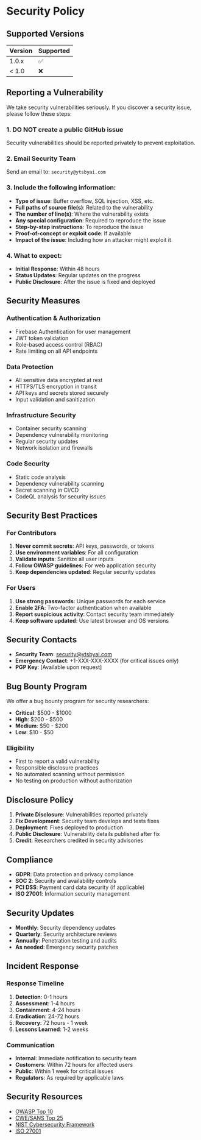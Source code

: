 # Security Policy

## Supported Versions

| Version | Supported          |
| ------- | ------------------ |
| 1.0.x   | :white_check_mark: |
| < 1.0   | :x:                |

## Reporting a Vulnerability

We take security vulnerabilities seriously. If you discover a security issue, please follow these steps:

### 1. **DO NOT** create a public GitHub issue
Security vulnerabilities should be reported privately to prevent exploitation.

### 2. Email Security Team
Send an email to: `security@ytsbyai.com`

### 3. Include the following information:
- **Type of issue**: Buffer overflow, SQL injection, XSS, etc.
- **Full paths of source file(s)**: Related to the vulnerability
- **The number of line(s)**: Where the vulnerability exists
- **Any special configuration**: Required to reproduce the issue
- **Step-by-step instructions**: To reproduce the issue
- **Proof-of-concept or exploit code**: If available
- **Impact of the issue**: Including how an attacker might exploit it

### 4. What to expect:
- **Initial Response**: Within 48 hours
- **Status Updates**: Regular updates on the progress
- **Public Disclosure**: After the issue is fixed and deployed

## Security Measures

### Authentication & Authorization
- Firebase Authentication for user management
- JWT token validation
- Role-based access control (RBAC)
- Rate limiting on all API endpoints

### Data Protection
- All sensitive data encrypted at rest
- HTTPS/TLS encryption in transit
- API keys and secrets stored securely
- Input validation and sanitization

### Infrastructure Security
- Container security scanning
- Dependency vulnerability monitoring
- Regular security updates
- Network isolation and firewalls

### Code Security
- Static code analysis
- Dependency vulnerability scanning
- Secret scanning in CI/CD
- CodeQL analysis for security issues

## Security Best Practices

### For Contributors
1. **Never commit secrets**: API keys, passwords, or tokens
2. **Use environment variables**: For all configuration
3. **Validate inputs**: Sanitize all user inputs
4. **Follow OWASP guidelines**: For web application security
5. **Keep dependencies updated**: Regular security updates

### For Users
1. **Use strong passwords**: Unique passwords for each service
2. **Enable 2FA**: Two-factor authentication when available
3. **Report suspicious activity**: Contact security team immediately
4. **Keep software updated**: Use latest browser and OS versions

## Security Contacts

- **Security Team**: security@ytsbyai.com
- **Emergency Contact**: +1-XXX-XXX-XXXX (for critical issues only)
- **PGP Key**: [Available upon request]

## Bug Bounty Program

We offer a bug bounty program for security researchers:

- **Critical**: $500 - $1000
- **High**: $200 - $500
- **Medium**: $50 - $200
- **Low**: $10 - $50

### Eligibility
- First to report a valid vulnerability
- Responsible disclosure practices
- No automated scanning without permission
- No testing on production without authorization

## Disclosure Policy

1. **Private Disclosure**: Vulnerabilities reported privately
2. **Fix Development**: Security team develops and tests fixes
3. **Deployment**: Fixes deployed to production
4. **Public Disclosure**: Vulnerability details published after fix
5. **Credit**: Researchers credited in security advisories

## Compliance

- **GDPR**: Data protection and privacy compliance
- **SOC 2**: Security and availability controls
- **PCI DSS**: Payment card data security (if applicable)
- **ISO 27001**: Information security management

## Security Updates

- **Monthly**: Security dependency updates
- **Quarterly**: Security architecture reviews
- **Annually**: Penetration testing and audits
- **As needed**: Emergency security patches

## Incident Response

### Response Timeline
1. **Detection**: 0-1 hours
2. **Assessment**: 1-4 hours
3. **Containment**: 4-24 hours
4. **Eradication**: 24-72 hours
5. **Recovery**: 72 hours - 1 week
6. **Lessons Learned**: 1-2 weeks

### Communication
- **Internal**: Immediate notification to security team
- **Customers**: Within 72 hours for affected users
- **Public**: Within 1 week for critical issues
- **Regulators**: As required by applicable laws

## Security Resources

- [OWASP Top 10](https://owasp.org/www-project-top-ten/)
- [CWE/SANS Top 25](https://cwe.mitre.org/top25/)
- [NIST Cybersecurity Framework](https://www.nist.gov/cyberframework)
- [ISO 27001](https://www.iso.org/isoiec-27001-information-security.html) 